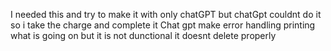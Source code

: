 I needed this and try to make it with only chatGPT but chatGpt couldnt do it so i take the charge and complete it
Chat gpt make error handling printing what is going on but it is not dunctional it doesnt delete properly